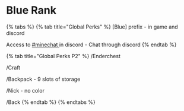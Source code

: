 # Blue Rank

{% tabs %}
{% tab title="Global Perks" %}
\[Blue] prefix -  in game and discord

Access to [#minechat ](https://discord.gg/DcVvbkh) in discord - Chat through discord
{% endtab %}

{% tab title="Global Perks P2" %}
/Enderchest

/Craft

/Backpack - 9 slots of storage

/Nick - no color

/Back
{% endtab %}
{% endtabs %}
